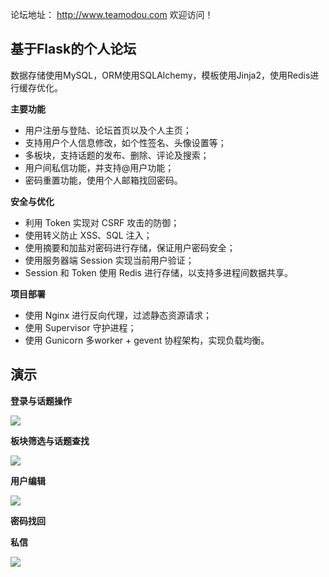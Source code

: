 论坛地址： http://www.teamodou.com  欢迎访问！


## 基于Flask的个人论坛
数据存储使用MySQL，ORM使用SQLAlchemy，模板使用Jinja2，使用Redis进行缓存优化。

**主要功能**

- 用户注册与登陆、论坛首页以及个人主页；
- 支持用户个人信息修改，如个性签名、头像设置等；
- 多板块，支持话题的发布、删除、评论及搜索；
- 用户间私信功能，并支持@用户功能；
- 密码重置功能，使用个人邮箱找回密码。

**安全与优化**

- 利用 Token 实现对 CSRF 攻击的防御；
- 使用转义防止 XSS、SQL 注入；
- 使用摘要和加盐对密码进行存储，保证用户密码安全；
- 使用服务器端 Session 实现当前用户验证；
- Session 和 Token 使用 Redis 进行存储，以支持多进程间数据共享。

**项目部署**

- 使用  Nginx 进行反向代理，过滤静态资源请求；
- 使用 Supervisor 守护进程；
- 使用 Gunicorn 多worker + gevent 协程架构，实现负载均衡。

## 演示
**登录与话题操作**

![](https://github.com/TeamoSCSC/Anfield/blob/master/images/login.png)

**板块筛选与话题查找**

![](https://github.com/TeamoSCSC/Anfield/blob/master/images/search.png)

**用户编辑**

![](https://github.com/TeamoSCSC/Anfield/blob/master/images/edit.png)

**密码找回**


**私信**

![](https://github.com/TeamoSCSC/Anfield/blob/master/images/chat.png)